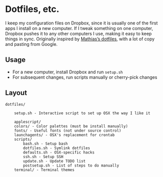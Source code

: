 # Dotfiles, etc.

I keep my configuration files on Dropbox, since it is usually one of the first apps I install on a new computer. If I tweak something on one computer, Dropbox pushes it to any other computers I use, making it easy to keep things in sync. Originally inspired by [Mathias’s dotfiles](https://github.com/mathiasbynens/dotfiles), with a lot of copy and pasting from Google.

## Usage

* For a new computer, install Dropbox and run `setup.sh`
* For subsequent changes, run scripts manually or cherry-pick changes

## Layout

    dotfiles/

        setup.sh - Interactive script to set up OSX the way I like it

        applescript/
        colors/ - Color palettes (must be install manually)
        fonts/ - Useful fonts (not under source control)
        launchagents/ - OSX's replacement for crontab
        scripts/
            bash.sh - Setup bash
            dotfiles.sh - Symlink dotfiles
            defaults.sh - OSX-specific hacks
            ssh.sh - Setup SSH
            update.sh - Update TODO list
            postsetup.sh - List of steps to do manually
        terminal/ - Terminal themes
